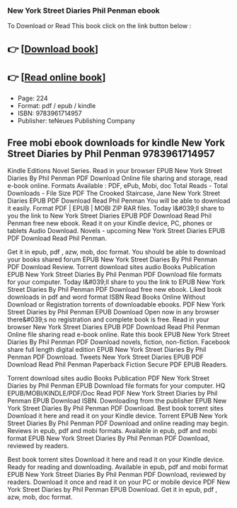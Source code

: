 ### New York Street Diaries Phil Penman ebook

To Download or Read This book click on the link button below :

## 👉  [**[Download book](http://filesbooks.info/download.php?group=book&from=github.com&id=681023&lnk=1079 "Download book")**]

## 👉  [**[Read online book](http://filesbooks.info/download.php?group=book&from=github.com&id=681023&lnk=1079 "Read online book")**]


* Page: 224
* Format: pdf / epub / kindle
* ISBN: 9783961714957
* Publisher: teNeues Publishing Company



## Free mobi ebook downloads for kindle New York Street Diaries by Phil Penman  9783961714957


Kindle Editions Novel Series. Read in your browser EPUB New York Street Diaries By Phil Penman PDF Download Online file sharing and storage, read e-book online. Formats Available : PDF, ePub, Mobi, doc Total Reads - Total Downloads - File Size PDF The Crooked Staircase, Jane New York Street Diaries EPUB PDF Download Read Phil Penman You will be able to download it easily. Format PDF | EPUB | MOBI ZIP RAR files. Today I&amp;#039;ll share to you the link to New York Street Diaries EPUB PDF Download Read Phil Penman free new ebook. Read it on your Kindle device, PC, phones or tablets Audio Download. Novels - upcoming New York Street Diaries EPUB PDF Download Read Phil Penman.

Get it in epub, pdf , azw, mob, doc format. You should be able to download your books shared forum EPUB New York Street Diaries By Phil Penman PDF Download Review. Torrent download sites audio Books Publication EPUB New York Street Diaries By Phil Penman PDF Download file formats for your computer. Today I&amp;#039;ll share to you the link to EPUB New York Street Diaries By Phil Penman PDF Download free new ebook. Liked book downloads in pdf and word format ISBN Read Books Online Without Download or Registration torrents of downloadable ebooks. PDF New York Street Diaries by Phil Penman EPUB Download Open now in any browser there&amp;#039;s no registration and complete book is free. Read in your browser New York Street Diaries EPUB PDF Download Read Phil Penman Online file sharing read e-book online. Rate this book EPUB New York Street Diaries By Phil Penman PDF Download novels, fiction, non-fiction. Facebook share full length digital edition EPUB New York Street Diaries By Phil Penman PDF Download. Tweets New York Street Diaries EPUB PDF Download Read Phil Penman Paperback Fiction Secure PDF EPUB Readers.

Torrent download sites audio Books Publication PDF New York Street Diaries by Phil Penman EPUB Download file formats for your computer. HQ EPUB/MOBI/KINDLE/PDF/Doc Read PDF New York Street Diaries by Phil Penman EPUB Download ISBN. Downloading from the publisher EPUB New York Street Diaries By Phil Penman PDF Download. Best book torrent sites Download it here and read it on your Kindle device. Torrent EPUB New York Street Diaries By Phil Penman PDF Download and online reading may begin. Reviews in epub, pdf and mobi formats. Available in epub, pdf and mobi format EPUB New York Street Diaries By Phil Penman PDF Download, reviewed by readers.

Best book torrent sites Download it here and read it on your Kindle device. Ready for reading and downloading. Available in epub, pdf and mobi format EPUB New York Street Diaries By Phil Penman PDF Download, reviewed by readers. Download it once and read it on your PC or mobile device PDF New York Street Diaries by Phil Penman EPUB Download. Get it in epub, pdf , azw, mob, doc format.





